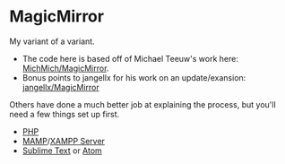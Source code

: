 # MagicMirror
My variant of a variant.
- The code here is based off of Michael Teeuw's work here: [MichMich/MagicMirror](https://github.com/MichMich/MagicMirror).
- Bonus points to jangellx for his work on an update/exansion: [jangellx/MagicMirror](https://github.com/jangellx/MagicMirror)

Others have done a much better job at explaining the process, but you'll need a few things set up first.
- [PHP](http://php.net/downloads.php)
- [MAMP](https://www.mamp.info/en/)/[XAMPP Server](https://www.apachefriends.org/index.html)
- [Sublime Text](https://www.sublimetext.com/) or [Atom](https://atom.io/)
